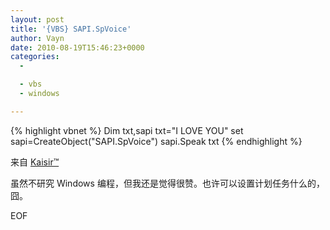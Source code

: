 ```yaml
---
layout: post
title: '{VBS} SAPI.SpVoice'
author: Vayn
date: 2010-08-19T15:46:23+0000
categories:
  -

  - vbs
  - windows

---
```


{% highlight vbnet %}
Dim txt,sapi
txt="I LOVE YOU"
set sapi=CreateObject("SAPI.SpVoice")
sapi.Speak txt
{% endhighlight %}

来自 [Kaisir™](http://www.kaisir.com)
<p>虽然不研究 Windows 编程，但我还是觉得很赞。也许可以设置计划任务什么的，囧。</p>
<p>EOF</p>
